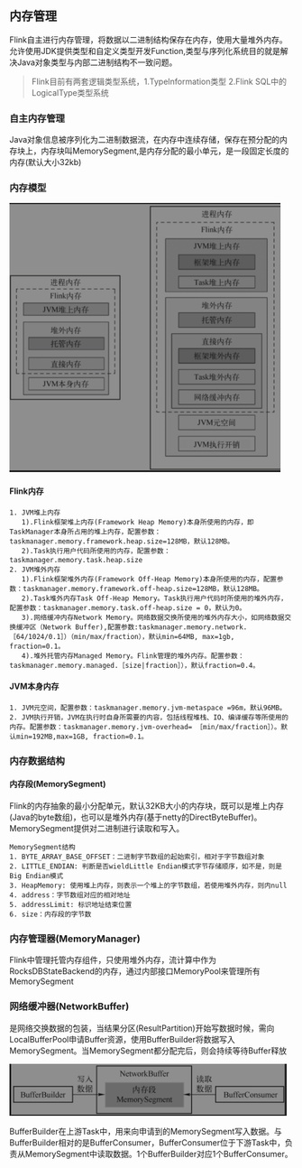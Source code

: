 ## 内存管理
Flink自主进行内存管理，将数据以二进制结构保存在内存，使用大量堆外内存。允许使用JDK提供类型和自定义类型开发Function,类型与序列化系统目的就是解决Java对象类型与内部二进制结构不一致问题。
> Flink目前有两套逻辑类型系统，1.TypeInformation类型 2.Flink SQL中的LogicalType类型系统
### 自主内存管理
Java对象信息被序列化为二进制数据流，在内存中连续存储，保存在预分配的内存块上，内存块叫MemorySegment,是内存分配的最小单元，是一段固定长度的内存(默认大小32kb)
### 内存模型
![TaskManager内存模型.png](../img/TaskManager内存模型.png)

#### Flink内存
```text
1. JVM堆上内存
   1).Flink框架堆上内存(Framework Heap Memory)本身所使用的内存，即TaskManager本身所占用的堆上内存，配置参数：taskmanager.memory.framework.heap.size=128MB，默认128MB。
   2).Task执行用户代码所使用的内存，配置参数：taskmanager.memory.task.heap.size
2. JVM堆外内存
   1).Flink框架堆外内存(Framework Off-Heap Memory)本身所使用的内存，配置参数：taskmanager.memory.framework.off-heap.size=128MB，默认128MB。
   2).Task堆外内存Task Off-Heap Memory。Task执行用户代码时所使用的堆外内存，配置参数：taskmanager.memory.task.off-heap.size = 0，默认为0。
   3).网络缓冲内存Network Memory。网络数据交换所使用的堆外内存大小，如网络数据交换缓冲区（Network Buffer),配置参数:taskmanager.memory.network.［64/1024/0.1］）（min/max/fraction），默认min=64MB, max=1gb, fraction=0.1。
   4).堆外托管内存Managed Memory。Flink管理的堆外内存。配置参数：taskmanager.memory.managed.［size|fraction］），默认fraction=0.4。
```
#### JVM本身内存
```text
1. JVM元空间，配置参数：taskmanager.memory.jvm-metaspace =96m，默认96MB。
2. JVM执行开销，JVM在执行时自身所需要的内容，包括线程堆栈、IO、编译缓存等所使用的内存。配置参数：taskmanager.memory.jvm-overhead= ［min/max/fraction］）。默认min=192MB,max=1GB, fraction=0.1。
```

### 内存数据结构
#### 内存段(MemorySegment)
Flink的内存抽象的最小分配单元，默认32KB大小的内存块，既可以是堆上内存(Java的byte数组)，也可以是堆外内存(基于netty的DirectByteBuffer)。MemorySegment提供对二进制进行读取和写入。
```text
MemorySegment结构
1. BYTE_ARRAY_BASE_OFFSET：二进制字节数组的起始索引，相对于字节数组对象
2. LITTLE_ENDIAN: 判断是否wieldLittle Endian模式字节存储顺序，如不是，则是Big Endian模式
3. HeapMemory: 使用堆上内存，则表示一个堆上的字节数组，若使用堆外内存，则内null
4. address：字节数组对应的相对地址
5. addressLimit: 标识地址结束位置
6. size：内存段的字节数
```
### 内存管理器(MemoryManager)
Flink中管理托管内存组件，只使用堆外内存，流计算中作为RocksDBStateBackend的内存，通过内部接口MemoryPool来管理所有MemorySegment
### 网络缓冲器(NetworkBuffer)
是网络交换数据的包装，当结果分区(ResultPartition)开始写数据时候，需向LocalBufferPool申请Buffer资源，使用BufferBuilder将数据写入MemorySegment。当MemorySegment都分配完后，则会持续等待Buffer释放

![NetworkBuffer使用.png](../img/NetworkBuffer使用.png)

BufferBuilder在上游Task中，用来向申请到的MemorySegment写入数据。与BufferBuilder相对的是BufferConsumer，BufferConsumer位于下游Task中，负责从MemorySegment中读取数据。1个BufferBuilder对应1个BufferConsumer。
